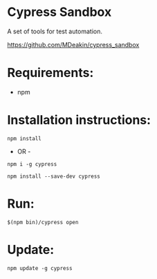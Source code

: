 # Cypress Sandbox
A set of tools for test automation.

https://github.com/MDeakin/cypress_sandbox

# Requirements:
- npm

# Installation instructions:
```
npm install
```
- OR -
```
npm i -g cypress
```
```
npm install --save-dev cypress
```
# Run:
```
$(npm bin)/cypress open
```
# Update:
```
npm update -g cypress
```
